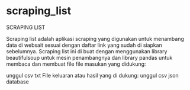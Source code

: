 # scraping_list

SCRAPING LIST

Scraping list adalah aplikasi scraping yang digunakan untuk menambang data di websait sesuai dengan daftar link yang sudah di siapkan sebelumnya. Scraping list ini di buat dengan menggunakan library beautifulsoup untuk mesin penambangnya dan library pandas untuk membaca dan membuat file
file masukan yang didukung:

unggul
csv
txt
File keluaran atau hasil yang di dukung:
unggul
csv
json
database
